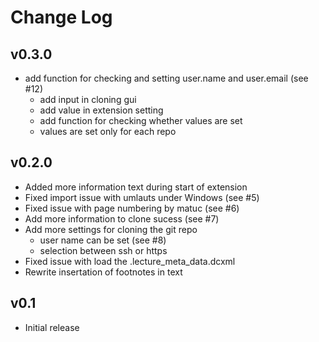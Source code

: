 # Change Log

## v0.3.0

- add function for checking and setting user.name and  user.email (see #12)
   - add input in cloning gui
   - add value in extension setting
   - add function for checking whether values are set
   - values are set only for each repo

## v0.2.0
- Added more information text during start of extension
- Fixed import issue with umlauts under Windows (see #5)
- Fixed issue with page numbering by matuc (see #6)
- Add more information to clone sucess (see #7)
- Add more settings for cloning the git repo
    - user name can be set (see #8)
    - selection between ssh or https
- Fixed issue with load the .lecture_meta_data.dcxml
- Rewrite insertation of footnotes in text


## v0.1
- Initial release